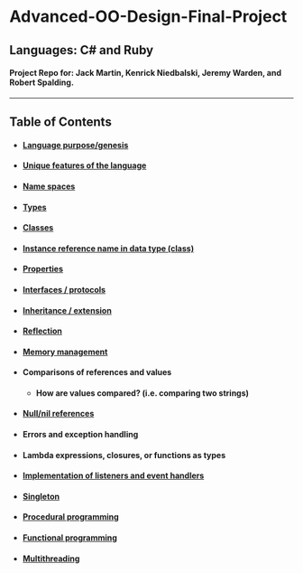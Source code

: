 # Advanced-OO-Design-Final-Project

## Languages: C# and Ruby

#### Project Repo for: Jack Martin, Kenrick Niedbalski, Jeremy Warden, and Robert Spalding.
--------------------------------
## Table of Contents
* #### [Language purpose/genesis](https://github.com/jpm61704/Advanced-OO-Design-Final-Project/blob/master/LanguagePurpose.md)

* #### [Unique features of the language](https://github.com/jpm61704/Advanced-OO-Design-Final-Project/blob/master/UniqueFeatures.md)
* #### [Name spaces](https://github.com/jpm61704/Advanced-OO-Design-Final-Project/blob/master/NameSpaces.md)

* #### [Types](https://github.com/jpm61704/Advanced-OO-Design-Final-Project/blob/master/Types.md)

* #### [Classes](https://github.com/jpm61704/Advanced-OO-Design-Final-Project/blob/master/Classes.md)
* #### [Instance reference name in data type (class)](https://github.com/jpm61704/Advanced-OO-Design-Final-Project/blob/master/InstanceReference.md)
* #### [Properties](https://github.com/jpm61704/Advanced-OO-Design-Final-Project/blob/master/Properties.md)

* #### [Interfaces / protocols](https://github.com/jpm61704/Advanced-OO-Design-Final-Project/blob/master/InterfacesProtocols.md)

* #### [Inheritance / extension](https://github.com/jpm61704/Advanced-OO-Design-Final-Project/blob/master/InheritanceExtension.md)
* #### [Reflection](https://github.com/jpm61704/Advanced-OO-Design-Final-Project/blob/master/Reflection.md)
* #### [Memory management](https://github.com/jpm61704/Advanced-OO-Design-Final-Project/blob/master/MemoryManagement.md)
* #### Comparisons of references and values
  * #### How are values compared? (i.e. comparing two strings)
* #### [Null/nil references](https://github.com/jpm61704/Advanced-OO-Design-Final-Project/blob/master/NullAndNilReferences.md)
* #### Errors and exception handling
* #### Lambda expressions, closures, or functions as types
* #### [Implementation of listeners and event handlers](https://github.com/jpm61704/Advanced-OO-Design-Final-Project/blob/master/ListenersAndEventHandlers.md)
* #### [Singleton](https://github.com/jpm61704/Advanced-OO-Design-Final-Project/blob/master/Singleton.md)
* #### [Procedural programming](https://github.com/jpm61704/Advanced-OO-Design-Final-Project/blob/master/ProceduralProgramming.md)
* #### [Functional programming](https://github.com/jpm61704/Advanced-OO-Design-Final-Project/blob/master/FunctionalProgramming.md)
* #### [Multithreading](https://github.com/jpm61704/Advanced-OO-Design-Final-Project/blob/master/MultiThreading.md)
